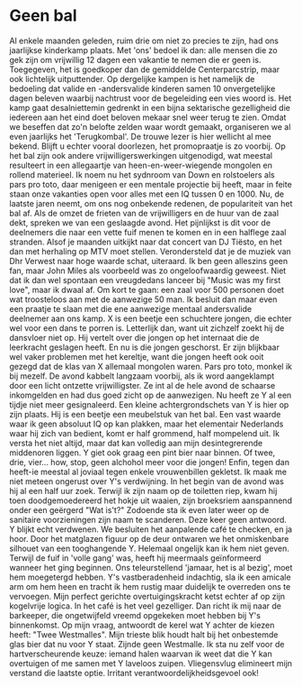 # Geen bal

Al enkele maanden geleden, ruim drie om niet zo precies te zijn, had ons jaarlijkse kinderkamp plaats. Met 'ons' bedoel ik dan: alle mensen die zo gek zijn om vrijwillig 12 dagen een vakantie te nemen die er geen is. Toegegeven, het is goedkoper dan de gemiddelde Centerparcstrip, maar ook lichtelijk uitputtender. Op dergelijke kampen is het namelijk de bedoeling dat valide en -andersvalide kinderen samen 10 onvergetelijke dagen beleven waarbij nachtrust voor de begeleiding een vies woord is.
Het kamp gaat desalniettemin gedrenkt in een bijna sektarische gezelligheid die iedereen aan het eind doet beloven mekaar snel weer terug te zien. Omdat we beseffen dat zo'n belofte zelden waar wordt gemaakt, organiseren we al even jaarlijks het 'Terugkombal'. De trouwe lezer is hier wellicht al mee bekend. Blijft u echter vooral doorlezen, het promopraatje is zo voorbij.
Op het bal zijn ook andere vrijwilligerswerkingen uitgenodigd, wat meestal resulteert in een allegaartje van heen-en-weer-wiegende mongolen en rollend materieel. Ik noem nu het sydnroom van Down en rolstoelers als pars pro toto, daar menigeen er een mentale projectie bij heeft, maar in feite staan onze vakanties open voor alles met een IQ tussen 0 en 1000.
Nu, de laatste jaren neemt, om ons nog onbekende redenen, de populariteit van het bal af. Als de omzet de frieten van de vrijwilligers en de huur van de zaal dekt, spreken we van een geslaagde avond. Het pijnlijkst is dit voor de deelnemers die naar een vette fuif menen te komen en in een halflege zaal stranden. Alsof je maanden uitkijkt naar dat concert van DJ Tiësto, en het dan met herhaling op MTV moet stellen. Verondersteld dat je de muziek van Dhr Verwest naar hoge waarde schat, uiteraard. Ik ben geen alleszins geen fan, maar John Miles als voorbeeld was zo ongeloofwaardig geweest. Niet dat ik dan wel spontaan een vreugdedans lanceer bij "Music was my first love", maar ik dwaal af. Om kort te gaan: een zaal voor 500 personen doet wat troosteloos aan met de aanwezige 50 man.
Ik besluit dan maar even een praatje te slaan met die ene aanwezige mentaal andersvalide deelnemer aan ons kamp. X is een beetje een schuchtere jongen, die echter wel voor een dans te porren is. Letterlijk dan, want uit zichzelf zoekt hij de dansvloer niet op. Hij vertelt over die jongen op het internaat die de leerkracht geslagen heeft. En nu is die jongen geschorst. Er zijn blijkbaar wel vaker problemen met het kereltje, want die jongen heeft ook ooit gezegd dat de klas van X allemaal mongolen waren. Pars pro toto, monkel ik bij mezelf.
De avond kabbelt langzaam voorbij, als ik word aangeklampt door een licht ontzette vrijwilligster. Ze int al de hele avond de schaarse inkomgelden en had dus goed zicht op de aanwezigen. Nu heeft ze Y al een tijdje niet meer gesignaleerd.
Een kleine achtergrondschets van Y is hier op zijn plaats. Hij is een beetje een meubelstuk van het bal. Een vast waarde waar ik geen absoluut IQ op kan plakken, maar het elementair Nederlands waar hij zich van bedient, komt er half grommend, half mompelend uit. Ik versta het niet altijd, maar dat kan volledig aan mijn desintegrerende middenoren liggen.
Y giet ook graag een pint bier naar binnen. Of twee, drie, vier... how, stop, geen alchohol meer voor die jongen! Enfin, tegen dan heeft-ie meestal al joviaal tegen enkele vrouwenbillen gekletst.
Ik maak me niet meteen ongerust over Y's verdwijning. In het begin van de avond was hij al een half uur zoek. Terwijl ik zijn naam op de toiletten riep, kwam hij toen doodgemoedereerd het hokje uit waaien, zijn broeksriem aanspannend onder een geërgerd "Wat is't?"
Zodoende sta ik even later weer op de sanitaire voorzieningen zijn naam te scanderen. Deze keer geen antwoord. Y blijkt echt verdwenen. We besluiten het aanpalende café te checken, en ja hoor. Door het matglazen figuur op de deur ontwaren we het onmiskenbare silhouet van een tooghangende Y.
Helemaal ongelijk kan ik hem niet geven. Terwijl de fuif in 'volle gang' was, heeft hij meermaals geïnformeerd wanneer het ging beginnen. Ons teleurstellend 'jamaar, het is al bezig', moet hem moegetergd hebben.
Y's vastberadenheid indachtig, sla ik een amicale arm om hem heen en tracht ik hem rustig maar duidelijk te overreden ons te vervoegen. Mijn perfect gerichte overtuigingskracht ketst echter af op zijn kogelvrije logica. In het café is het veel gezelliger.
Dan richt ik mij naar de barkeeper, die ongetwijfeld vreemd opgekeken moet hebben bij Y's binnenkomst. Op mijn vraag, antwoordt de kerel wat Y achter de kiezen heeft: "Twee Westmalles". Mijn trieste blik houdt halt bij het onbestemde glas bier dat nu voor Y staat. Zijnde geen Westmalle.
Ik sta nu zelf voor de hartverscheurende keuze: iemand halen waarvan ik weet dat die Y kan overtuigen of me samen met Y laveloos zuipen. Vliegensvlug elimineert mijn verstand die laatste optie. Irritant verantwoordelijkheidsgevoel ook!